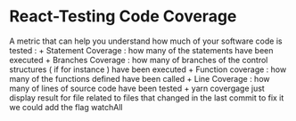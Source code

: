 # React-Testing Code Coverage
A metric that can help you understand how much of your software code is tested :
    + Statement Coverage : how many of the statements have been executed
    + Branches Coverage : how many of branches of the control structures ( if for instance ) have been executed
    + Function coverage : how many of the functions defined have been called 
    + Line Coverage : how many of lines of source code have been tested 
    + yarn covergage just display result for file related to files that changed in the last commit to fix it we could add the flag watchAll 